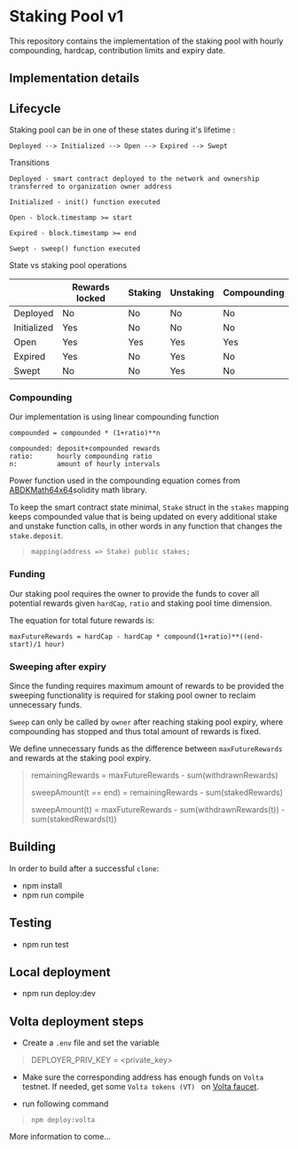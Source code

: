 # Staking Pool v1

This repository contains the implementation of the staking pool with hourly compounding, hardcap, contribution limits and expiry date.

## Implementation details

## Lifecycle

Staking pool can be in one of these states during it's lifetime :
```
Deployed --> Initialized --> Open --> Expired --> Swept
``` 

Transitions
```
Deployed - smart contract deployed to the network and ownership transferred to organization owner address 

Initialized - init() function executed

Open - block.timestamp >= start

Expired - block.timestamp >= end

Swept - sweep() function executed
```

State vs staking pool operations

|             | Rewards locked | Staking | Unstaking | Compounding |
|-------------|----------------|---------|-----------|-------------|
| Deployed    | No             | No      | No        | No          |
| Initialized | Yes            | No      | No        | No          |
| Open        | Yes            | Yes     | Yes       | Yes         |
| Expired     | Yes            | No      | Yes       | No          |
| Swept       | No             | No      | Yes       | No          |


### Compounding
Our implementation is using linear compounding function 

```
compounded = compounded * (1+ratio)**n

compounded: deposit+compounded rewards
ratio:      hourly compounding ratio
n:          amount of hourly intervals
```
Power function used in the compounding equation comes from [ABDKMath64x64](https://github.com/energywebfoundation/staking-pool/blob/eeefbaf4063f3b0868c4ad0d45933e6cb36315c5/contracts/libs/ABDKMath64x64.sol#L16)solidity math library. 

To keep the smart contract state minimal, `Stake` struct in the `stakes` mapping keeps compounded value that is being updated on every additional stake and unstake function calls, in other words in any function that changes the `stake.deposit`.
 > `mapping(address => Stake) public stakes;`

### Funding
Our staking pool requires the owner to provide the funds to cover all potential rewards given `hardCap`, `ratio` and staking pool time dimension.

The equation for total future rewards is:

```
maxFutureRewards = hardCap - hardCap * compound(1+ratio)**((end-start)/1 hour)
```

### Sweeping after expiry

Since the funding requires maximum amount of rewards to be provided the sweeping functionality is required for staking pool owner to reclaim unnecessary funds. 

`Sweep` can only be called by `owner` after reaching staking pool expiry, where compounding has stopped and thus total amount of rewards is fixed.

We define unnecessary funds as the difference between `maxFutureRewards` and rewards at the staking pool expiry.

> 
> remainingRewards = maxFutureRewards - sum(withdrawnRewards)
> 
> sweepAmount(t == end) = remainingRewards - sum(stakedRewards)
> 
> sweepAmount(t) = maxFutureRewards - sum(withdrawnRewards(t)) - sum(stakedRewards(t))
> 



## Building

In order to build after a successful `clone`:

* npm install
* npm run compile

## Testing

* npm run test

## Local deployment

* npm run deploy:dev

## Volta deployment steps

* Create a `.env` file and set the variable
>DEPLOYER_PRIV_KEY = <private_key>
* Make sure the corresponding address has enough funds on `Volta` testnet. If needed, get some `Volta tokens (VT) ` on [Volta faucet](https://voltafaucet.energyweb.org/).

* run following command
> `npm deploy:volta`

More information to come...
